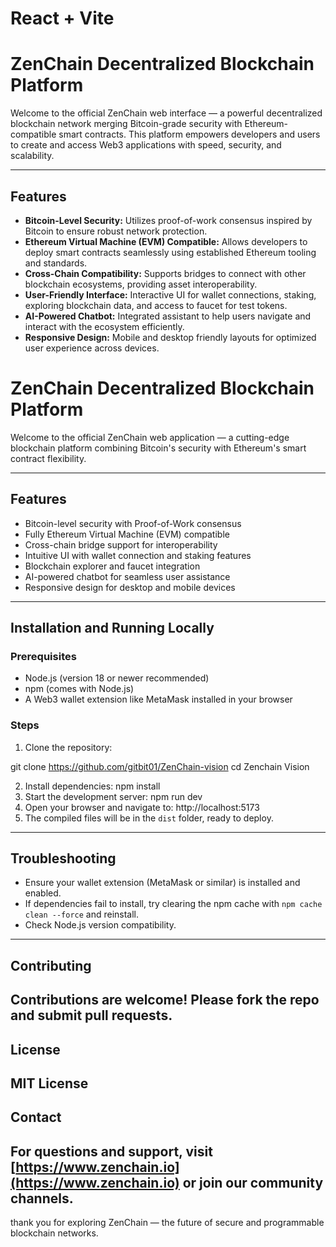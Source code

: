 # React + Vite

# ZenChain Decentralized Blockchain Platform

Welcome to the official ZenChain web interface — a powerful decentralized blockchain network merging Bitcoin-grade security with Ethereum-compatible smart contracts. This platform empowers developers and users to create and access Web3 applications with speed, security, and scalability.

---

## Features

- **Bitcoin-Level Security:** Utilizes proof-of-work consensus inspired by Bitcoin to ensure robust network protection.
- **Ethereum Virtual Machine (EVM) Compatible:** Allows developers to deploy smart contracts seamlessly using established Ethereum tooling and standards.
- **Cross-Chain Compatibility:** Supports bridges to connect with other blockchain ecosystems, providing asset interoperability.
- **User-Friendly Interface:** Interactive UI for wallet connections, staking, exploring blockchain data, and access to faucet for test tokens.
- **AI-Powered Chatbot:** Integrated assistant to help users navigate and interact with the ecosystem efficiently.
- **Responsive Design:** Mobile and desktop friendly layouts for optimized user experience across devices.

# ZenChain Decentralized Blockchain Platform

Welcome to the official ZenChain web application — a cutting-edge blockchain platform combining Bitcoin's security with Ethereum's smart contract flexibility.

---

## Features

- Bitcoin-level security with Proof-of-Work consensus
- Fully Ethereum Virtual Machine (EVM) compatible
- Cross-chain bridge support for interoperability
- Intuitive UI with wallet connection and staking features
- Blockchain explorer and faucet integration
- AI-powered chatbot for seamless user assistance
- Responsive design for desktop and mobile devices

---

## Installation and Running Locally

### Prerequisites

- Node.js (version 18 or newer recommended)
- npm (comes with Node.js)
- A Web3 wallet extension like MetaMask installed in your browser

### Steps

1. Clone the repository:

git clone  https://github.com/gitbit01/ZenChain-vision
cd Zenchain Vision


2. Install dependencies: npm install
3. Start the development server: npm run dev
4. Open your browser and navigate to: http://localhost:5173
5. The compiled files will be in the `dist` folder, ready to deploy.

---
## Troubleshooting

- Ensure your wallet extension (MetaMask or similar) is installed and enabled.
- If dependencies fail to install, try clearing the npm cache with `npm cache clean --force` and reinstall.
- Check Node.js version compatibility.

---
## Contributing
Contributions are welcome! Please fork the repo and submit pull requests.
---
## License
MIT License
---
## Contact
For questions and support, visit [https://www.zenchain.io](https://www.zenchain.io) or join our community channels.
---
thank you for exploring ZenChain — the future of secure and programmable blockchain networks.







